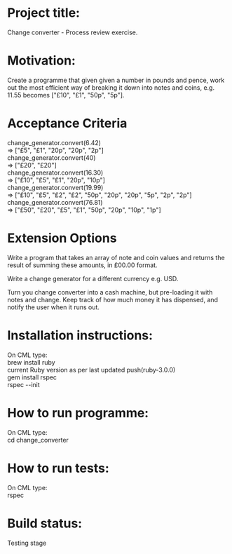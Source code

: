 # Project title: 
Change converter - Process review exercise.

# Motivation:
Create a programme that given given a number in pounds and pence, work out the most efficient way of breaking it down into notes and coins, e.g. 11.55 becomes ["£10", "£1", "50p", "5p"].

# Acceptance Criteria
change_generator.convert(6.42)<br> 
 => ["£5", "£1", "20p", "20p", "2p"]<br> 
change_generator.convert(40)<br> 
 => ["£20", "£20"]<br> 
change_generator.convert(16.30)<br> 
 => ["£10", "£5", "£1", "20p", "10p"]<br> 
change_generator.convert(19.99)<br> 
 => ["£10", "£5", "£2", "£2", "50p", "20p", "20p", "5p", "2p", "2p"]<br> 
change_generator.convert(76.81)<br> 
 => ["£50", "£20", "£5", "£1", "50p", "20p", "10p", "1p"]<br> 

# Extension Options
Write a program that takes an array of note and coin values and returns the result of summing these amounts, in £00.00 format.<br> 

Write a change generator for a different currency e.g. USD.<br> 

Turn you change converter into a cash machine, but pre-loading it with notes and change. Keep track of how much money it has dispensed, and notify the user when it runs out.<br> 

# Installation instructions:
On CML type:<br> 
brew install ruby<br>
current Ruby version as per last updated push(ruby-3.0.0)<br>
gem install rspec<br>
rspec --init<br>

# How to run programme:
On CML type: <br>
cd change_converter <br>

# How to run tests:
On CML type:<br> 
rspec<br>

# Build status:
Testing stage<br>
